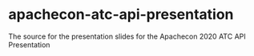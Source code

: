 # apachecon-atc-api-presentation
The source for the presentation slides for the Apachecon 2020 ATC API Presentation
